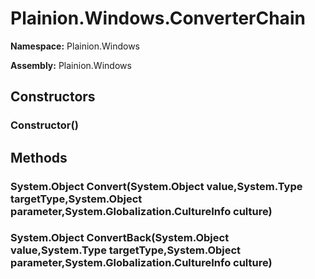
# Plainion.Windows.ConverterChain

**Namespace:** Plainion.Windows

**Assembly:** Plainion.Windows


## Constructors

### Constructor()


## Methods

### System.Object Convert(System.Object value,System.Type targetType,System.Object parameter,System.Globalization.CultureInfo culture)

### System.Object ConvertBack(System.Object value,System.Type targetType,System.Object parameter,System.Globalization.CultureInfo culture)

